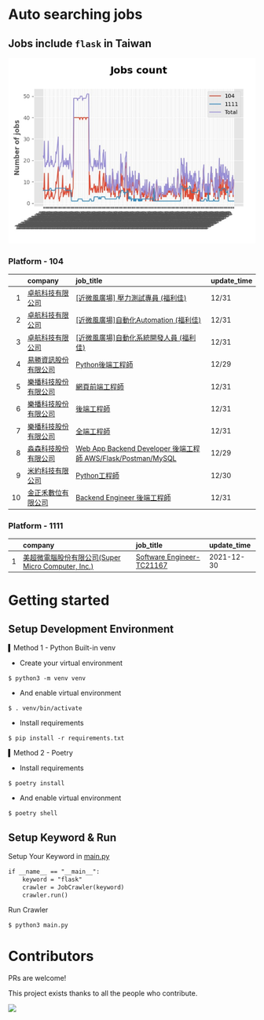 # Auto searching jobs

## Jobs include `flask` in Taiwan 

 ![image](./doc/plot_img.jpg)


### Platform - 104


|    | company                                                                              | job_title                                                                                                                | update_time   |
|---:|:-------------------------------------------------------------------------------------|:-------------------------------------------------------------------------------------------------------------------------|:--------------|
|  1 | [卓航科技有限公司](https://www.104.com.tw/company/1a2x6blmrv?jobsource=jolist_d_date)        | [[近微風廣場] 壓力測試專員  (福利佳)](https://www.104.com.tw/job/7et5p?jobsource=jolist_d_date)                                        | 12/31         |
|  2 | [卓航科技有限公司](https://www.104.com.tw/company/1a2x6blmrv?jobsource=jolist_d_date)        | [[近微風廣場]自動化Automation  (福利佳)](https://www.104.com.tw/job/7b0ev?jobsource=jolist_d_date)                                  | 12/31         |
|  3 | [卓航科技有限公司](https://www.104.com.tw/company/1a2x6blmrv?jobsource=jolist_d_date)        | [[近微風廣場]自動化系統開發人員  (福利佳)](https://www.104.com.tw/job/7b0eo?jobsource=jolist_d_date)                                      | 12/31         |
|  4 | [易勝資訊股份有限公司](https://www.104.com.tw/company/1a2x6bj8og?jobsource=jolist_a_relevance) | [Python後端工程師](https://www.104.com.tw/job/76vbt?jobsource=jolist_a_relevance)                                             | 12/29         |
|  5 | [樂播科技股份有限公司](https://www.104.com.tw/company/1a2x6bkuvp?jobsource=jolist_d_date)      | [網頁前端工程師](https://www.104.com.tw/job/71llp?jobsource=jolist_d_date)                                                      | 12/31         |
|  6 | [樂播科技股份有限公司](https://www.104.com.tw/company/1a2x6bkuvp?jobsource=jolist_d_date)      | [後端工程師](https://www.104.com.tw/job/71lmv?jobsource=jolist_d_date)                                                        | 12/31         |
|  7 | [樂播科技股份有限公司](https://www.104.com.tw/company/1a2x6bkuvp?jobsource=jolist_d_date)      | [全端工程師](https://www.104.com.tw/job/71b33?jobsource=jolist_d_date)                                                        | 12/31         |
|  8 | [淼森科技股份有限公司](https://www.104.com.tw/company/1a2x6blm7t?jobsource=jolist_a_relevance) | [Web App Backend Developer 後端工程師 AWS/Flask/Postman/MySQL](https://www.104.com.tw/job/7a7i3?jobsource=jolist_a_relevance) | 12/29         |
|  9 | [米約科技有限公司](https://www.104.com.tw/company/1a2x6bl97m?jobsource=jolist_d_date)        | [Python工程師](https://www.104.com.tw/job/6zey2?jobsource=jolist_d_date)                                                    | 12/30         |
| 10 | [金正禾數位有限公司](https://www.104.com.tw/company/1a2x6bl4su?jobsource=jolist_d_date)       | [Backend Engineer 後端工程師](https://www.104.com.tw/job/720ep?jobsource=jolist_d_date)                                       | 12/31         |

### Platform - 1111


|    | company                                                                          | job_title                                                          | update_time   |
|---:|:---------------------------------------------------------------------------------|:-------------------------------------------------------------------|:--------------|
|  1 | [美超微電腦股份有限公司(Super Micro Computer, Inc.)](https://www.1111.com.tw/corp/9530088/) | [Software Engineer-TC21167](https://www.1111.com.tw/job/98544764/) | 2021-12-30    |



# Getting started
## Setup Development Environment
▍Method 1 - Python Built-in venv

- Create your virtual environment
```
$ python3 -m venv venv
```
- And enable virtual environment
```
$ . venv/bin/activate
```
- Install requirements
```
$ pip install -r requirements.txt 
```

▍Method 2 - Poetry
- Install requirements
```
$ poetry install
```
- And enable virtual environment
```
$ poetry shell
```

## Setup Keyword & Run

Setup Your Keyword in [main.py](./main.py#L88)
```
if __name__ == "__main__":
    keyword = "flask"
    crawler = JobCrawler(keyword)
    crawler.run()
```

Run Crawler
```
$ python3 main.py
```

# Contributors
PRs are welcome!

This project exists thanks to all the people who contribute.

<a href="https://github.com/hsuanchi/auto-search-flask-job/graphs/contributors">
  <img src="https://contrib.rocks/image?repo=hsuanchi/auto-search-flask-job"/>
</a>
